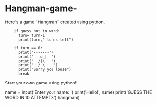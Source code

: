 # Hangman-game-
Here's a game "Hangman" created using python.


        

        if guess not in word:
          turn= turn-1
          print(turn," turns left")
        
        if turn == 0:
          print("-------")
          print("   o_|  ")
          print("  /|\   ")
          print("  / \    ")
          print("Sorry you loose")
          break


Start your own game using python!!

name = input('Enter your name: ')
print('Hello!', name)
print('GUESS THE WORD IN 10 ATTEMPTS')
hangman()
